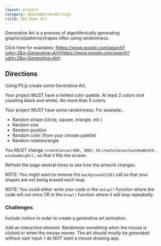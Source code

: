 ```yaml
---
layout: project
category: u01numbersAndStrings
title: U01 Make Art
---
```


Generative Art is a process of algorithmically generating graphics/patterns/shapes often using randomness.

Click here for examples: [https://www.google.com/search?udm=2&q=Generative+Art](https://www.google.com/search?udm=2&q=Generative+Art)

## Directions

Using P5.js create some Generative Art.

Your project MUST have a limited color palette. At least 2 colors (not counting black and white). No more than 5 colors.

Your project MUST have some randomness. For example...
- Random shape (circle, square, triangle, etc.)
- Random size
- Random position
- Random color (from your chosen palette)
- Random rotation/angle

You MUST change `createCanvas(400, 400);` to `createCanvas(windowWidth, windowHeight);` so that it fills the screen.

Refresh the page several times to see how the artwork changes.

NOTE: You might want to remove the `background(220)` call so that your shapes are not being erased each loop.

NOTE: You could either write your code in the `setup()` function where the code will run once OR in the `draw()` function where it will loop repeatedly.



### Challenges

Include motion in order to create a generative art animation.

Add an interactive element. Randomize something when the mouse is clicked or when the mouse moves. The art should *mostly* be generated without user input. I do NOT want a mouse drawing app.